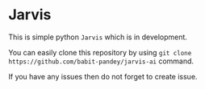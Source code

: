 # Jarvis

This is simple python `Jarvis` which is in development. 

You can easily clone this repository by using `git clone https://github.com/babit-pandey/jarvis-ai` command.

If you have any issues then do not forget to create issue.
